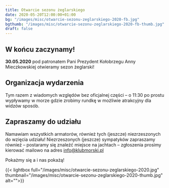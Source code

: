 ```yaml
---
title: Otwarcie sezonu żeglarskiego
date: 2020-05-20T12:00:00+01:00
bg: "/images/misc/otwarcie-sezonu-zeglarskiego-2020-fb.jpg"
bgthumb: "/images/misc/otwarcie-sezonu-zeglarskiego-2020-fb-thumb.jpg"
draft: false
---
```


## W końcu zaczynamy!

**30.05.2020** pod patronatem Pani Prezydent Kołobrzegu Anny Mieczkowskiej otwieramy sezon żeglarski!

## Organizacja wydarzenia

Tym razem z wiadomych względów bez oficjalnej części – o 11:30 po prostu wypływamy w morze gdzie zrobimy rundkę w możliwie atrakcyjny dla widzów sposób.

## Zapraszamy do udziału

Namawiam wszystkich armatorów, również tych (jeszcze) niezrzeszonych do wzięcia udziału! Niezrzeszonych (jeszcze) sympatyków zapraszamy również – postaramy się znaleźć miejsce na jachtach – zgłoszenia prosimy kierować mailowo na adres info@klubmorski.pl

Pokażmy się a i nas pokażą!

{{< lightbox full="/images/misc/otwarcie-sezonu-zeglarskiego-2020.jpg" thumbnail="/images/misc/otwarcie-sezonu-zeglarskiego-2020-thumb.jpg" alt="">}}